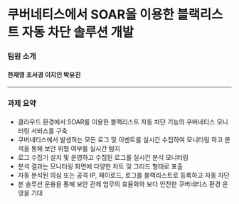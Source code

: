 # 쿠버네티스에서 SOAR을 이용한 블랙리스트 자동 차단 솔루션 개발
### 팀원 소개
#### 한재영 조서경 이지인 박유진
--------------
### 과제 요약
#### 
  - 클라우드 환경에서 SOAR를 이용한 블랙리스트 자동 차단 기능의 쿠버네티스 모니터링 서비스를 구축 
  - 쿠버네티스에서 발생하는 모든 로그 및 이벤트를 실시간 수집하여 모니터링 하고 분석을 통해 보안 위협 여부를 실시간 탐지 <br>
  - 로그 수집기 설치 및 운영하고 수집된 로그를 실시간 분석 모니터링 <br>
  - 분석 결과는 모니터링 화면에 다양한 차트 및 그리드 형태로 표출 <br>
  - 자동 분석된 의심 또는 공격 IP, 페이로드, 로그를 블랙리스트로 등록하고 자동 차단 <br> 
  - 본 솔루션 운용을 통해 보안 관제 업무의 효율화와 보다 안전한 쿠버네티스 환경 운영을 기대 </p>
